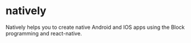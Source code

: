 # natively
Natively helps you to create native Android and IOS apps using the Block programming and react-native.
